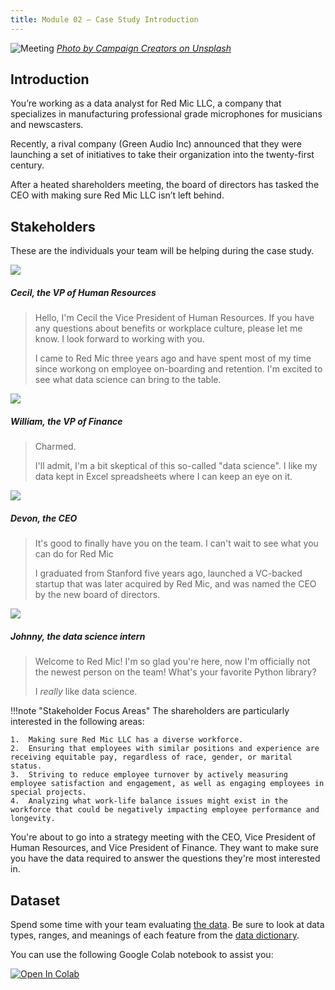 ```yaml
---
title: Module 02 — Case Study Introduction
---
```


![Meeting]({{URLROOT}}/shared/img/meeting.jpg)
*[Photo by Campaign Creators on Unsplash](https://unsplash.com/photos/gMsnXqILjp4)*

## Introduction
You’re working as a data analyst for Red Mic LLC, a company that specializes in manufacturing professional grade microphones for musicians and newscasters.

Recently, a rival company (Green Audio Inc) announced that they were launching a set of initiatives to take their organization into the twenty-first century.

After a heated shareholders meeting, the board of directors has tasked the CEO with making sure Red Mic LLC isn’t left behind.

## Stakeholders

These are the individuals your team will be helping during the case study.

<div class="dialogue">
	<img src="{{URLROOT}}/shared/img/cecil.jpg">
	<h5>Cecil, the VP of Human Resources</h5>
	<blockquote><p>Hello, I'm Cecil the Vice President of Human Resources. If you have any questions about benefits or workplace culture, please let me know. I look forward to working with you.</p>
	<p>I came to Red Mic three years ago and have spent most of my time since workong on employee on-boarding and retention. I'm excited to see what data science can bring to the table.</blockquote>
</div>

<div class="dialogue">
	<img src="{{URLROOT}}/shared/img/william.jpg">
	<h5>William, the VP of Finance</h5>
	<blockquote><p>Charmed.</p>
	<p>I'll admit, I'm a bit skeptical of this so-called "data science". I like my data kept in Excel spreadsheets where I can keep an eye on it.</p></blockquote>
</div>

<div class="dialogue">
	<img src="{{URLROOT}}/shared/img/devon.jpg">
	<h5>Devon, the CEO</h5>
	<blockquote><p>It's good to finally have you on the team. I can't wait to see what you can do for Red Mic</p>
		<p>I graduated from Stanford five years ago, launched a VC-backed startup that was later acquired by Red Mic, and was named the CEO by the new board of directors.</p></blockquote>
</div>

<div class="dialogue">
	<img src="{{URLROOT}}/shared/img/johnny.jpg">
	<h5>Johnny, the data science intern</h5>
	<blockquote><p>Welcome to Red Mic! I'm so glad you're here, now I'm officially not the newest person on the team! What's your favorite Python library?</p>
		<p>I <em>really</em> like data science.</blockquote>
</div>

!!!note "Stakeholder Focus Areas"
	The shareholders are particularly interested in the following areas:

	1.	Making sure Red Mic LLC has a diverse workforce.
	2.	Ensuring that employees with similar positions and experience are receiving equitable pay, regardless of race, gender, or marital status.
	3.	Striving to reduce employee turnover by actively measuring employee satisfaction and engagement, as well as engaging employees in special projects.
	4.	Analyzing what work-life balance issues might exist in the workforce that could be negatively impacting employee performance and longevity.

You're about to go into a strategy meeting with the CEO, Vice President of Human Resources, and Vice President of Finance. They want to make sure you have the data required to answer the questions they're most interested in.

## Dataset
Spend some time with your team evaluating [the data](https://raw.githubusercontent.com/byui-cse/cse450-course/master/data/hr.csv). Be sure to look at data types, ranges, and meanings of each feature from the [data dictionary](./hr-dictionary.txt).

You can use the following Google Colab notebook to assist you:

[![Open In Colab](https://colab.research.google.com/assets/colab-badge.svg)](https://colab.research.google.com/github/byui-cse/cse450-course/blob/master/notebooks/Module_02.ipynb)

[^1]: [CEO photo by Oz Seyrek on Unsplash ](https://unsplash.com/photos/-Ir03_pgpMU)

[^2]: [VP of HR photo by Christina @ wocintechchat.com](https://unsplash.com/photos/SJvDxw0azqw)

[^3]: [VP of Finance photo by steffen Wienberg on Unsplash](https://unsplash.com/photos/ml-pxK0Ovmw)

[^4]: [Data Science Intern photo by Fábio Lucas on Unsplash](https://unsplash.com/photos/iczrMDNuvzkml-pxK0Ovmw)